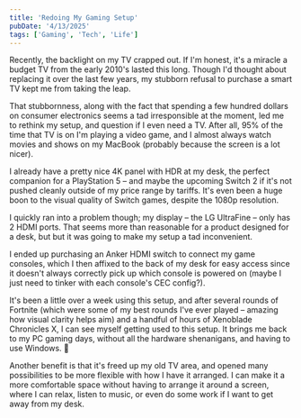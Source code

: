 ```yaml
---
title: 'Redoing My Gaming Setup'
pubDate: '4/13/2025'
tags: ['Gaming', 'Tech', 'Life']
---
```


Recently, the backlight on my TV crapped out. If I'm honest, it's a miracle a budget TV from the early 2010's lasted this long. Though I'd thought about replacing it over the last few years, my stubborn refusal to purchase a smart TV kept me from taking the leap.

That stubbornness, along with the fact that spending a few hundred dollars on consumer electronics seems a tad irresponsible at the moment, led me to rethink my setup, and question if I even need a TV. After all, 95% of the time that TV is on I'm playing a video game, and I almost always watch movies and shows on my MacBook (probably because the screen is a lot nicer).

I already have a pretty nice 4K panel with HDR at my desk, the perfect companion for a PlayStation 5 – and maybe the upcoming Switch 2 if it's not pushed cleanly outside of my price range by tariffs. It's even been a huge boon to the visual quality of Switch games, despite the 1080p resolution.

I quickly ran into a problem though; my display – the LG UltraFine – only has 2 HDMI ports. That seems more than reasonable for a product designed for a desk, but but it was going to make my setup a tad inconvenient.

I ended up purchasing an Anker HDMI switch to connect my game consoles, which I then affixed to the back of my desk for easy access since it doesn't always correctly pick up which console is powered on (maybe I just need to tinker with each console's CEC config?).

It's been a little over a week using this setup, and after several rounds of Fortnite (which were some of my best rounds I've ever played – amazing how visual clarity helps aim) and a handful of hours of Xenoblade Chronicles X, I can see myself getting used to this setup. It brings me back to my PC gaming days, without all the hardware shenanigans, and having to use Windows. 🤢

Another benefit is that it's freed up my old TV area, and opened many possibilities to be more flexible with how I have it arranged. I can make it a more comfortable space without having to arrange it around a screen, where I can relax, listen to music, or even do some work if I want to get away from my desk.

